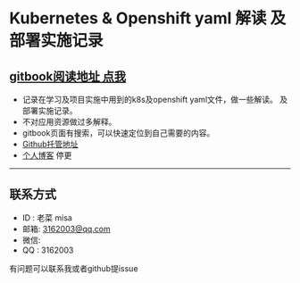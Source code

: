 # Kubernetes & Openshift yaml 解读 及部署实施记录

## [gitbook阅读地址 点我](https://misa.gitbook.io/k8s-ocp-yaml/)

* 记录在学习及项目实施中用到的k8s及openshift yaml文件，做一些解读。 及部署实施记录。
* 不对应用资源做过多解释。
* gitbook页面有搜索，可以快速定位到自己需要的内容。
* [Github托管地址](https://github.com/cai11745/k8s-ocp-yaml)
* [个人博客](http://misa86.cn) 停更

---

## 联系方式

* ID  : 老菜 misa
* 邮箱: 3162003@qq.com
* 微信:
* QQ  : 3162003

有问题可以联系我或者github提issue
